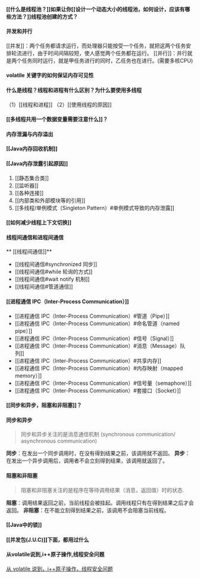 #### [[什么是线程池？]]如果让你[[设计一个动态大小的线程池，如何设计，应该有哪些方法？]]线程池创建的方式？

#### 并发和并行

[[并发]]：两个任务都请求运行，而处理器只能按受一个任务，就把这两个任务安排轮流进行，由于时间间隔较短，使人感觉两个任务都在运行。
[[并行]]：并行就是两个任务同时运行，就是甲任务进行的同时，乙任务也在进行。(需要多核CPU)

#### volatile 关键字的如何保证内存可见性

#### 什么是线程？线程和进程有什么区别？为什么要使用多线程

（1）[[线程和进程]]
（2）[[使用线程的原因]]

#### [[多线程共用一个数据变量需要注意什么]]？

#### 内存泄漏与内存溢出

#### [[Java内存回收机制]]

#### [[Java内存泄露引起原因]]

1. [[静态集合类]]
2. [[监听器]]
3. [[各种连接]]
4. [[内部类和外部模块等的引用]]
5. [[多线程/单例模式（Singleton Pattern）#单例模式导致的内存泄露]]

#### [[如何减少线程上下文切换]]

#### 线程间通信和进程间通信

** [[线程间通信]]**

- [[线程间通信#synchronized 同步]]
- [[线程间通信#while 轮询的方式]]
- [[线程间通信#wait notify 机制]]
- [[线程间通信#管道通信]]

#### [[进程通信 IPC（Inter-Process Communication）]]

- [[进程通信 IPC（Inter-Process Communication）#管道（Pipe）]]
- [[进程通信 IPC（Inter-Process Communication）#命名管道（named pipe）]]
- [[进程通信 IPC（Inter-Process Communication）#信号（Signal）]]
- [[进程通信 IPC（Inter-Process Communication）#消息（Message）队列]]
- [[进程通信 IPC（Inter-Process Communication）#共享内存]]
- [[进程通信 IPC（Inter-Process Communication）#内存映射（mapped memory）]]
- [[进程通信 IPC（Inter-Process Communication）#信号量（semaphore）]]
- [[进程通信 IPC（Inter-Process Communication）#套接口（Socket）]]

#### [[同步和异步，阻塞和非阻塞]]？

#### 同步和异步

> 同步和异步关注的是消息通信机制 (synchronous communication/ asynchronous communication)

**同步**：在发出一个同步调用时，在没有得到结果之前，该调用就不返回。
**异步**：在发出一个异步调用后，调用者不会立刻得到结果，该调用就返回了。

#### 阻塞和非阻塞

> 阻塞和非阻塞关注的是程序在等待调用结果（消息，返回值）时的状态.

**阻塞**：调用结果返回之前，当前线程会被挂起。调用线程只有在得到结果之后才会返回。
**非阻塞**：在不能立刻得到结果之前，该调用不会阻塞当前线程。

#### [[Java中的锁]]

#### [[并发包(J.U.C)]]下面，都用过什么

#### 从volatile说到,i++原子操作,线程安全问题

[从 volatile 说到，i++原子操作，线程安全问题](https://blog.csdn.net/zbw18297786698/article/details/53420780)
